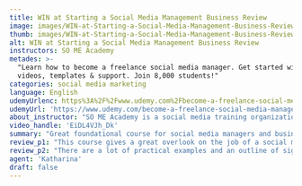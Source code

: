 ```yaml
---
title: WIN at Starting a Social Media Management Business Review
image: images/WIN-at-Starting-a-Social-Media-Management-Business-Review.jpeg
thumb: images/WIN-at-Starting-a-Social-Media-Management-Business-Review.jpeg
alt: WIN at Starting a Social Media Management Business Review
instructors: SO ME Academy
metades: >-
  "Learn how to become a freelance social media manager. Get started with
  videos, templates & support. Join 8,000 students!"
categories: social media marketing
language: English
udemyUrlenc: https%3A%2F%2Fwww.udemy.com%2Fbecome-a-freelance-social-media-manager%2F
udemyUrl: 'https://www.udemy.com/become-a-freelance-social-media-manager/'
about_instructor: "SO ME Academy is a social media training organization based in the UK. They are considered the top trainer in the country and have taught thousands of students already. They give a lot of tips and advice for brand owners in order to be more successful in different sites."
video_handle: 'EiDL4VJh_Dk'
summary: "Great foundational course for social media managers and business owners online with lots of helpful resources to learn. It gives its students the confidence to make good decisions and a list of things to be aware of when starting a new business."
review_p1: "This course gives a great overlook on the job of a social media manager and their importance in the aspect of online business. The course gives useful and successful strategies that can be implemented in different online business. The whole course is comprehensive and is a great overview of how to market an online business. It gives business owners the confidence in their brand and learns how to positively deal with their clients. Topics that are considered difficult for new business owners are highlighted and given importance in order to give them a stable foundation in their business. The instructor has a very engaging style and is very straightforward in his teaching method."
review_p2: "There are a lot of practical examples and an outline of significant points to be aware of when starting up a business. There are a lot of materials and references for the students to learn from. This is a great introductory course for those who are planning to do a freelancing job and wants to succeed. This course gives social media managers a solid foundation for all the things that they should do to create a successful online business. This course is also applicable to conventional marketing as it teaches the owners how to effectively deal with clients and outsource their services."
agent: 'Katharina'
draft: false
---
```


